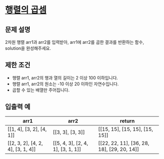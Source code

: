 # [행렬의 곱셈](https://school.programmers.co.kr/learn/courses/30/lessons/12949)

## 문제 설명

2차원 행렬 arr1과 arr2를 입력받아, arr1에 arr2를 곱한 결과를 반환하는 함수, solution을 완성해주세요.

## 제한 조건

* 행렬 arr1, arr2의 행과 열의 길이는 2 이상 100 이하입니다. 
* 행렬 arr1, arr2의 원소는 -10 이상 20 이하인 자연수입니다. 
* 곱할 수 있는 배열만 주어집니다.

## 입출력 예

| arr1                              | 	arr2                             | 	return                                    |
|-----------------------------------|-----------------------------------|--------------------------------------------|
| [[1, 4], [3, 2], [4, 1]]          | [[3, 3], [3, 3]]                  | [[15, 15], [15, 15], [15, 15]]             |
| [[2, 3, 2], [4, 2, 4], [3, 1, 4]] | [[5, 4, 3], [2, 4, 1], [3, 1, 1]] | [[22, 22, 11], [36, 28, 18], [29, 20, 14]] |